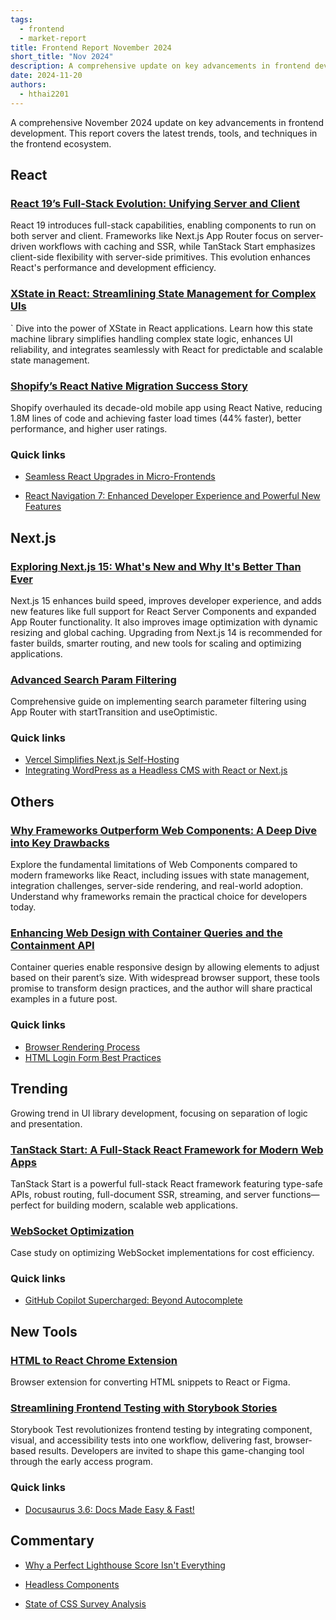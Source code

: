 ```yaml
---
tags:
  - frontend
  - market-report
title: Frontend Report November 2024
short_title: "Nov 2024"
description: A comprehensive update on key advancements in frontend development for November 2024, highlighting React 19's full-stack capabilities, XState for state management, Shopify's React Native migration, Next.js 15 enhancements, and the impact of container queries on responsive design.
date: 2024-11-20
authors:
  - hthai2201
---
```


A comprehensive November 2024 update on key advancements in frontend development. This report covers the latest trends, tools, and techniques in the frontend ecosystem.

## React

### [React 19’s Full-Stack Evolution: Unifying Server and Client](https://bobaekang.com/blog/two-ways-to-the-two-reacts/)

React 19 introduces full-stack capabilities, enabling components to run on both server and client. Frameworks like Next.js App Router focus on server-driven workflows with caching and SSR, while TanStack Start emphasizes client-side flexibility with server-side primitives. This evolution enhances React's performance and development efficiency.

### [XState in React: Streamlining State Management for Complex UIs](https://www.frontendundefined.com/posts/monthly/xstate-in-react/)
`
Dive into the power of XState in React applications. Learn how this state machine library simplifies handling complex state logic, enhances UI reliability, and integrates seamlessly with React for predictable and scalable state management.

### [Shopify’s React Native Migration Success Story](https://threadreaderapp.com/thread/1853619638141071573.html)

Shopify overhauled its decade-old mobile app using React Native, reducing 1.8M lines of code and achieving faster load times (44% faster), better performance, and higher user ratings.

### Quick links

- [Seamless React Upgrades in Micro-Frontends](https://alexocallaghan.com/upgrading-react-with-microfrontends)

- [React Navigation 7: Enhanced Developer Experience and Powerful New Features](https://reactnavigation.org/blog/2024/11/06/react-navigation-7.0/)

## Next.js

### [Exploring Next.js 15: What's New and Why It's Better Than Ever](https://aviral-blogs.hashnode.dev/exploring-nextjs-15-whats-new-and-why-its-better-than-ever)

Next.js 15 enhances build speed, improves developer experience, and adds new features like full support for React Server Components and expanded App Router functionality. It also improves image optimization with dynamic resizing and global caching. Upgrading from Next.js 14 is recommended for faster builds, smarter routing, and new tools for scaling and optimizing applications.

### [Advanced Search Param Filtering](https://aurorascharff.no/posts/managing-advanced-search-param-filtering-next-app-router/)

Comprehensive guide on implementing search parameter filtering using App Router with startTransition and useOptimistic.

### Quick links

- [Vercel Simplifies Next.js Self-Hosting](https://thenewstack.io/vercel-makes-changes-to-next-js-to-simplify-self-hosting/)
- [Integrating WordPress as a Headless CMS with React or Next.js](https://scientyficworld.org/how-to-deploy-headless-wordpress-with-next-js/)

## Others

### [Why Frameworks Outperform Web Components: A Deep Dive into Key Drawbacks](https://www.youtube.com/watch?v=UrS61kn4gKI)

Explore the fundamental limitations of Web Components compared to modern frameworks like React, including issues with state management, integration challenges, server-side rendering, and real-world adoption. Understand why frameworks remain the practical choice for developers today.
### [Enhancing Web Design with Container Queries and the Containment API](https://www.joshwcomeau.com/css/container-queries-introduction/)
Container queries enable responsive design by allowing elements to adjust based on their parent’s size. With widespread browser support, these tools promise to transform design practices, and the author will share practical examples in a future post.

### Quick links

- [Browser Rendering Process](https://abhisaha.com/blog/exploring-browser-rendering-process)
- [HTML Login Form Best Practices](https://evilmartians.com/chronicles/html-best-practices-for-login-and-signup-forms)

## Trending

Growing trend in UI library development, focusing on separation of logic and presentation.

### [TanStack Start: A Full-Stack React Framework for Modern Web Apps](https://tanstack.com/router/latest/docs/framework/react/start/overview)

TanStack Start is a powerful full-stack React framework featuring type-safe APIs, robust routing, full-document SSR, streaming, and server functions—perfect for building modern, scalable web applications.

### [WebSocket Optimization](https://www.recall.ai/post/how-websockets-cost-us-1m-on-our-aws-bill)

Case study on optimizing WebSocket implementations for cost efficiency.

### Quick links

- [GitHub Copilot Supercharged: Beyond Autocomplete](https://github.blog/news-insights/product-news/universe-2024-previews-releases/)

## New Tools

### [HTML to React Chrome Extension](https://chromewebstore.google.com/detail/html-to-react-figma-by-ma/chgehghmhgihgmpmdjpolhkcnhkokdfp)

Browser extension for converting HTML snippets to React or Figma.

### [Streamlining Frontend Testing with Storybook Stories](https://storybook.js.org/blog/storybook-test-sneak-peek/)

Storybook Test revolutionizes frontend testing by integrating component, visual, and accessibility tests into one workflow, delivering fast, browser-based results. Developers are invited to shape this game-changing tool through the early access program.

### Quick links

- [Docusaurus 3.6: Docs Made Easy & Fast!](https://docusaurus.io/blog/releases/3.6)

## Commentary

- [Why a Perfect Lighthouse Score Isn't Everything](https://www.smashingmagazine.com/2024/11/why-optimizing-lighthouse-score-not-enough-fast-website/)

- [Headless Components](https://www.subframe.com/blog/how-headless-components-became-the-future-for-building-ui-libraries)

- [State of CSS Survey Analysis](https://www.oddbird.net/2024/11/04/css-demographics/)
